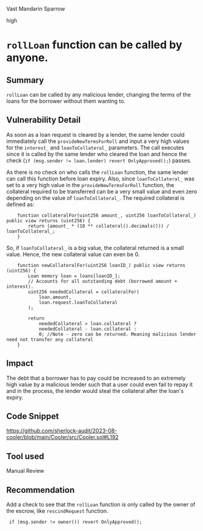 Vast Mandarin Sparrow

high

# `rollLoan` function can be called by anyone.
## Summary
`rollLoan` can be called by any malicious lender, changing the terms of the loans for the borrower without them wanting to.

## Vulnerability Detail
As soon as a loan request is cleared by a lender, the same lender could immediately call the `provideNewTermsForRoll` and input a very high values for the `interest_` and `loanToCollateral_` parameters. The call executes since it is called by the same lender who cleared the loan and hence the check (`if (msg.sender != loan.lender) revert OnlyApproved();`) passes.

As there is no check on who calls the `rollLoan` function, the same lender can call this function before loan expiry. Also, since `loanToCollateral_` was set to a very high value in the `provideNewTermsForRoll` function, the collateral required to be transferred can be a very small value and even zero depending on the value of `loanToCollateral_`. The required collateral is defined as:

```solidity
    function collateralFor(uint256 amount_, uint256 loanToCollateral_) public view returns (uint256) {
        return (amount_ * (10 ** collateral().decimals())) / loanToCollateral_;
    }
```
So, if `loanToCollateral_` is a big value, the collateral returned is a small value. Hence, the new collateral value can even be 0.

```solidity
    function newCollateralFor(uint256 loanID_) public view returns (uint256) {
        Loan memory loan = loans[loanID_];
        // Accounts for all outstanding debt (borrowed amount + interest).
        uint256 neededCollateral = collateralFor(
            loan.amount,
            loan.request.loanToCollateral
        );

        return
            neededCollateral > loan.collateral ?
            neededCollateral - loan.collateral :
            0; //Note - zero can be returned. Meaning malicious lender need not transfer any collateral
    }
```    

## Impact
The debt that a borrower has to pay could be increased to an extremely high value by a malicious lender such that a user could even fail to repay it and in the process, the lender would steal the collateral after the loan's expiry.

## Code Snippet
https://github.com/sherlock-audit/2023-08-cooler/blob/main/Cooler/src/Cooler.sol#L192

## Tool used

Manual Review

## Recommendation
Add a check to see that the `rollLoan` function is only called by the owner of the escrow, like `rescindRequest` function.
```solidity
 if (msg.sender != owner()) revert OnlyApproved();
```